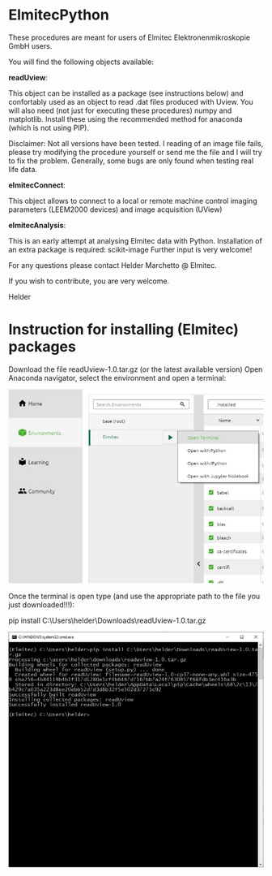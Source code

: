 # ElmitecPython

These procedures are meant for users of Elmitec Elektronenmikroskopie GmbH users.

You will find the following objects available:

**readUview**:

   This object can be installed as a package (see instructions below) and confortably used as an object to read .dat files produced with Uview.
   You will also need (not just for executing these procedures) numpy and matplotlib. Install these using the recommended method for anaconda (which is not using PIP).
   
   Disclaimer: Not all versions have been tested. I reading of an image file fails, please try modifying the procedure yourself or send me the file and I will try to fix the problem. Generally, some bugs are only found when testing real life data.

**elmitecConnect**:

   This object allows to connect to a local or remote machine control imaging parameters (LEEM2000 devices) and image acquisition (UView)

**elmitecAnalysis**:

This is an early attempt at analysing Elmitec data with Python. Installation of an extra package is required: scikit-image
Further input is very welcome!

For any questions please contact Helder Marchetto @ Elmitec.

If you wish to contribute, you are very welcome.

Helder

# Instruction for installing (Elmitec) packages

Download the file readUview-1.0.tar.gz (or the latest available version)
Open Anaconda navigator, select the environment and open a terminal:

![Open terminal](/images/openTerminal.jpg)

Once the terminal is open type (and use the appropriate path to the file you just downloaded!!!):

pip install C:\Users\helder\Downloads\readUview-1.0.tar.gz

![PIP install](/images/pipInstall.jpg)




